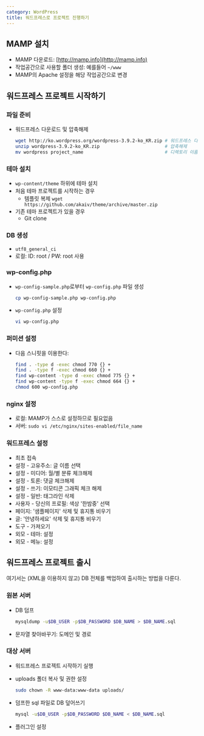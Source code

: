 ```yaml
---
category: WordPress
title: 워드프레스로 프로젝트 진행하기
---
```



## MAMP 설치
* MAMP 다운로드: [http://mamp.info](http://mamp.info)
* 작업공간으로 사용할 폴더 생성: 예를들어 `~/www`
* MAMP의 Apache 설정을 해당 작업공간으로 변경


## 워드프레스 프로젝트 시작하기

### 파일 준비
* 워드프레스 다운로드 및 압축해제

  ```bash
  wget http://ko.wordpress.org/wordpress-3.9.2-ko_KR.zip # 워드프레스 다운로드
  unzip wordpress-3.9.2-ko_KR.zip                        # 압축해제
  mv wordpress project_name                              # 디렉토리 이름 변경
  ```

### 테마 설치
* `wp-content/theme` 하위에 테마 설치
* 처음 테마 프로젝트를 시작하는 경우
  - 템플릿 복제 `wget https://github.com/akaiv/theme/archive/master.zip`
* 기존 테마 프로젝트가 있을 경우
  - Git clone

### DB 생성
* `utf8_general_ci`
* 로컬: ID: root / PW: root 사용

### wp-config.php
* `wp-config-sample.php`로부터 `wp-config.php` 파일 생성

  ```bash
  cp wp-config-sample.php wp-config.php
  ```

* `wp-config.php` 설정

  ```bash
  vi wp-config.php
  ```

### 퍼미션 설정
* 다음 스니핏을 이용한다:

  ```bash
  find . -type d -exec chmod 770 {} +
  find . -type f -exec chmod 660 {} +
  find wp-content -type d -exec chmod 775 {} +
  find wp-content -type f -exec chmod 664 {} +
  chmod 600 wp-config.php
  ```

### nginx 설정
* 로컬: MAMP가 스스로 설정하므로 필요없음
* 서버: `sudo vi /etc/nginx/sites-enabled/file_name`

### 워드프레스 설정
* 최초 접속
* 설정 - 고유주소: 글 이름 선택
* 설정 - 미디어: 월/별 분류 체크해제
* 설정 - 토론: 댓글 체크해제
* 설정 - 쓰기: 이모티콘 그래픽 체크 해제
* 설정 - 일반: 태그라인 삭제
* 사용자 - 당신의 프로필: 색상 '한밤중' 선택
* 페이지: '샘플페이지' 삭제 및 휴지통 비우기
* 글: '안녕하세요' 삭제 및 휴지통 비우기
* 도구 - 가져오기
* 외모 - 테마: 설정
* 외모 - 메뉴: 설정


## 워드프레스 프로젝트 출시
여기서는 (XML을 이용하지 않고) DB 전체를 백업하여 출시하는 방법을 다룬다.

### 원본 서버
* DB 덤프

  ```bash
  mysqldump -u$DB_USER -p$DB_PASSWORD $DB_NAME > $DB_NAME.sql
  ```

* 문자열 찾아바꾸기: 도메인 및 경로

### 대상 서버
* 워드프레스 프로젝트 시작하기 실행
* uploads 폴더 복사 및 권한 설정

  ```bash
  sudo chown -R www-data:www-data uploads/
  ```

* 덤프한 sql 파일로 DB 덮어쓰기

  ```bash
  mysql -u$DB_USER -p$DB_PASSWORD $DB_NAME < $DB_NAME.sql
  ```

* 플러그인 설정
